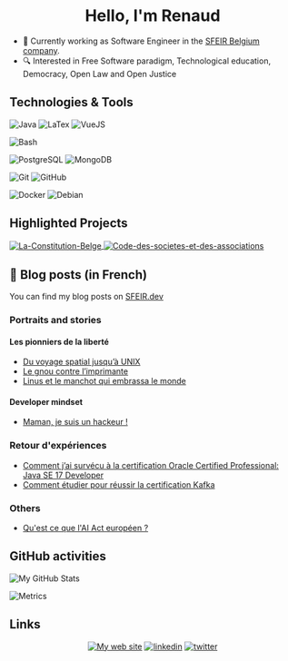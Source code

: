 <h1 align="center"> Hello, I'm Renaud </h1>

* :briefcase: Currently working as Software Engineer in the [SFEIR Belgium company](https://sfeir.com/).
* :mag: Interested in Free Software paradigm, Technological education, Democracy, Open Law and Open Justice

## Technologies & Tools

![Java](https://img.shields.io/badge/-Java-informational?style=flat&logo=java&logoColor=white&color=ea2d2e)
![LaTex](https://img.shields.io/badge/-Latex-informational?style=flat&logo=latex&logoColor=white&color=505050)
![VueJS](https://img.shields.io/badge/-Vue-informational?style=flat&logo=vue.js&logoColor=white&color=2bbc8a)

![Bash](https://img.shields.io/badge/Bash-4EAA25?style=flat&logo=GNU%20Bash&logoColor=white)

![PostgreSQL](https://img.shields.io/badge/PostgreSQL-316192?style=flat&logo=postgresql&logoColor=white)
![MongoDB](https://img.shields.io/badge/MongoDB-4EA94B?style=flat&logo=mongodb&logoColor=white)

![Git](https://img.shields.io/badge/GIT-E44C30?style=flat&logo=git&logoColor=white)
![GitHub](https://img.shields.io/badge/GitHub-100000?style=flat&logo=github&logoColor=white)

![Docker](https://img.shields.io/badge/Docker-%230db7ed.svg?style=flat&logo=docker&logoColor=white)
![Debian](https://img.shields.io/badge/Debian-A81D33?style=flat&logo=debian&logoColor=white)

## Highlighted Projects

<a href="https://github.com/geektortoise/La-Constitution-Belge">
  <img align="center" src="https://github-readme-stats.vercel.app/api/pin/?username=geektortoise&repo=La-Constitution-Belge&show_icons=true&line_height=27&title_color=6aa6f8&text_color=000000&icon_color=6aa6f8" alt="La-Constitution-Belge" />
</a>

<a href="https://github.com/geektortoise/Code-des-societes-et-des-associations">
  <img align="center" src="https://github-readme-stats.vercel.app/api/pin/?username=geektortoise&repo=Code-des-societes-et-des-associations&show_icons=true&line_height=27&title_color=6aa6f8&text_color=000000&icon_color=6aa6f8" alt="Code-des-societes-et-des-associations" />
</a>

## 📝 Blog posts (in French)
You can find my blog posts on [SFEIR.dev](https://www.sfeir.dev/)
### Portraits and stories
#### Les pionniers de la liberté
* [Du voyage spatial jusqu’à UNIX](https://www.sfeir.dev/success-story/les-pionniers-de-la-liberte-du-voyage-spatial-jusqua-unix/)
* [Le gnou contre l’imprimante](https://www.sfeir.dev/success-story/les-pionniers-de-la-liberte-le-gnou-contre-limprimante/)
* [Linus et le manchot qui embrassa le monde](https://www.sfeir.dev/success-story/les-pionniers-de-la-liberte-linus-et-le-manchot-qui-embrassa-le-monde/)
#### Developer mindset
* [Maman, je suis un hackeur !](https://www.sfeir.dev/securite/maman-je-suis-un-hackeur/)

### Retour d'expériences
* [Comment j’ai survécu à la certification Oracle Certified Professional: Java SE 17 Developer](https://www.sfeir.dev/back/comment-jai-survecu-a-la-certification-oracle-certified-professional-java-se-17-developer/)
* [Comment étudier pour réussir la certification Kafka](https://www.sfeir.dev/data/reussir-la-certification-kafka/)

### Others
* [Qu'est ce que l'AI Act européen ?](https://www.sfeir.dev/ia/what-is-ia-act/)


## GitHub activities

![My GitHub Stats](https://github-readme-stats.vercel.app/api?username=geektortoise&count_private=true&theme=vue&include_all_commits=true&show_owner=true&show_icons=true)

![Metrics](https://metrics.lecoq.io/geektortoise?template=classic&isocalendar=1&base.indepth=false&isocalendar.duration=half-year&config.timezone=Europe%2FBrussels)

## Links

<p align="center">
  <a href="https://geektortoise.be/"><img src="https://img.icons8.com/fluent/96/000000/domain.png" alt="My web site"/></a>
  <a href="https://www.linkedin.com/in/renaud-hoyoux/"><img src="https://img.icons8.com/color/96/000000/linkedin.png" alt="linkedin"/></a>
  <a href="https://twitter.com/TheGeekTortoise"><img src="https://img.icons8.com/color/96/000000/twitter-squared.png" alt="twitter"/></a>
</p>

